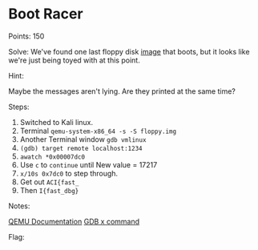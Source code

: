 # Boot Racer
Points: 150

Solve:
We've found one last floppy disk [image](https://challenge.acictf.com/static/bf8ed650465e3ad5f6c32e925be05c88/files.tar.gz) that boots, but it looks like we're just being toyed with at this point.


Hint:

Maybe the messages aren't lying. Are they printed at the same time?


Steps:

1. Switched to Kali linux.
2. Terminal `qemu-system-x86_64 -s -S floppy.img`
3. Another Terminal window `gdb vmlinux`
4. `(gdb) target remote localhost:1234`
5. `awatch *0x00007dc0`
6. Use `c` to `continue` until New value = 17217
7. `x/10s 0x7dc0` to step through.
8. Get out `ACI{fast_`
9. Then `I{fast_dbg}`

Notes:

[QEMU Documentation](https://www.qemu.org/docs/master/system/index.html)
[GDB x command](https://visualgdb.com/gdbreference/commands/x)

Flag: <!-- ACI{fast_dbg}  -->
